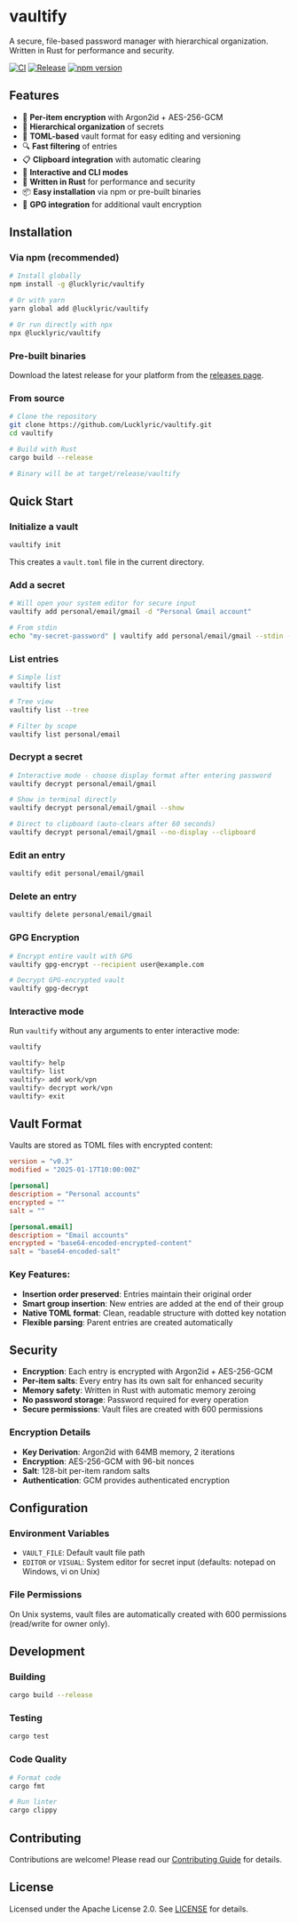 # vaultify

A secure, file-based password manager with hierarchical organization. Written in Rust for performance and security.

[![CI](https://github.com/Lucklyric/vaultify/actions/workflows/ci.yml/badge.svg)](https://github.com/Lucklyric/vaultify/actions/workflows/ci.yml)
[![Release](https://github.com/Lucklyric/vaultify/actions/workflows/release.yml/badge.svg)](https://github.com/Lucklyric/vaultify/actions/workflows/release.yml)
[![npm version](https://badge.fury.io/js/@lucklyric%2Fvaultify.svg)](https://www.npmjs.com/package/@lucklyric/vaultify)

## Features

- 🔐 **Per-item encryption** with Argon2id + AES-256-GCM
- 📁 **Hierarchical organization** of secrets
- 📝 **TOML-based** vault format for easy editing and versioning
- 🔍 **Fast filtering** of entries
- 📋 **Clipboard integration** with automatic clearing
- 🚀 **Interactive and CLI modes**
- 🦀 **Written in Rust** for performance and security
- 📦 **Easy installation** via npm or pre-built binaries
- 🔑 **GPG integration** for additional vault encryption

## Installation

### Via npm (recommended)

```bash
# Install globally
npm install -g @lucklyric/vaultify

# Or with yarn
yarn global add @lucklyric/vaultify

# Or run directly with npx
npx @lucklyric/vaultify
```

### Pre-built binaries

Download the latest release for your platform from the [releases page](https://github.com/Lucklyric/vaultify/releases).

### From source

```bash
# Clone the repository
git clone https://github.com/Lucklyric/vaultify.git
cd vaultify

# Build with Rust
cargo build --release

# Binary will be at target/release/vaultify
```

## Quick Start

### Initialize a vault

```bash
vaultify init
```

This creates a `vault.toml` file in the current directory.

### Add a secret

```bash
# Will open your system editor for secure input
vaultify add personal/email/gmail -d "Personal Gmail account"

# From stdin
echo "my-secret-password" | vaultify add personal/email/gmail --stdin -d "Personal Gmail"
```

### List entries

```bash
# Simple list
vaultify list

# Tree view
vaultify list --tree

# Filter by scope
vaultify list personal/email
```

### Decrypt a secret

```bash
# Interactive mode - choose display format after entering password
vaultify decrypt personal/email/gmail

# Show in terminal directly
vaultify decrypt personal/email/gmail --show

# Direct to clipboard (auto-clears after 60 seconds)
vaultify decrypt personal/email/gmail --no-display --clipboard
```

### Edit an entry

```bash
vaultify edit personal/email/gmail
```

### Delete an entry

```bash
vaultify delete personal/email/gmail
```

### GPG Encryption

```bash
# Encrypt entire vault with GPG
vaultify gpg-encrypt --recipient user@example.com

# Decrypt GPG-encrypted vault
vaultify gpg-decrypt
```

### Interactive mode

Run `vaultify` without any arguments to enter interactive mode:

```bash
vaultify

vaultify> help
vaultify> list
vaultify> add work/vpn
vaultify> decrypt work/vpn
vaultify> exit
```

## Vault Format

Vaults are stored as TOML files with encrypted content:

```toml
version = "v0.3"
modified = "2025-01-17T10:00:00Z"

[personal]
description = "Personal accounts"
encrypted = ""
salt = ""

[personal.email]
description = "Email accounts"
encrypted = "base64-encoded-encrypted-content"
salt = "base64-encoded-salt"
```

### Key Features:
- **Insertion order preserved**: Entries maintain their original order
- **Smart group insertion**: New entries are added at the end of their group
- **Native TOML format**: Clean, readable structure with dotted key notation
- **Flexible parsing**: Parent entries are created automatically

## Security

- **Encryption**: Each entry is encrypted with Argon2id + AES-256-GCM
- **Per-item salts**: Every entry has its own salt for enhanced security
- **Memory safety**: Written in Rust with automatic memory zeroing
- **No password storage**: Password required for every operation
- **Secure permissions**: Vault files are created with 600 permissions

### Encryption Details

- **Key Derivation**: Argon2id with 64MB memory, 2 iterations
- **Encryption**: AES-256-GCM with 96-bit nonces
- **Salt**: 128-bit per-item random salts
- **Authentication**: GCM provides authenticated encryption

## Configuration

### Environment Variables

- `VAULT_FILE`: Default vault file path
- `EDITOR` or `VISUAL`: System editor for secret input (defaults: notepad on Windows, vi on Unix)

### File Permissions

On Unix systems, vault files are automatically created with 600 permissions (read/write for owner only).

## Development

### Building

```bash
cargo build --release
```

### Testing

```bash
cargo test
```

### Code Quality

```bash
# Format code
cargo fmt

# Run linter
cargo clippy
```

## Contributing

Contributions are welcome! Please read our [Contributing Guide](CONTRIBUTING.md) for details.

## License

Licensed under the Apache License 2.0. See [LICENSE](LICENSE) for details.